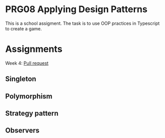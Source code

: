 # PRG08 Applying Design Patterns

This is a school assigment. The task is to use OOP practices in Typescript to create a game.

# Assignments

Week 4: [Pull request](https://github.com/mkMolendijk/PRG08-Typescript-Game/pull/1)

## Singleton

## Polymorphism

## Strategy pattern

## Observers
